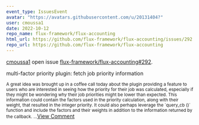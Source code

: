 ```yaml
---
event_type: IssuesEvent
avatar: "https://avatars.githubusercontent.com/u/20131404?"
user: cmoussa1
date: 2022-10-12
repo_name: flux-framework/flux-accounting
html_url: https://github.com/flux-framework/flux-accounting/issues/292
repo_url: https://github.com/flux-framework/flux-accounting
---
```


<a href='https://github.com/cmoussa1' target='_blank'>cmoussa1</a> open issue <a href='https://github.com/flux-framework/flux-accounting/issues/292' target='_blank'>flux-framework/flux-accounting#292</a>.

<p>multi-factor priority plugin: fetch job priority information</p><small>A great idea was brought up in a coffee call today about the plugin providing a feature to users who are interested in seeing how the priority for their job was calculated, especially if they might be wondering why their job priorities might be lower than expected. This information could contain the factors used in the priority calculation, along with their weight, that resulted in the integer priority. It could also perhaps leverage the `query_cb ()` function and include the factors and their weights in addition to the information returned by the callback....</small><a href='https://github.com/flux-framework/flux-accounting/issues/292' target='_blank'>View Comment</a>